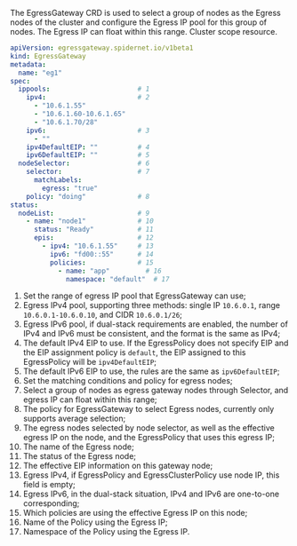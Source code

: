The EgressGateway CRD is used to select a group of nodes as the Egress nodes of the cluster and configure the Egress IP pool for this group of nodes. The Egress IP can float within this range. Cluster scope resource.

```yaml
apiVersion: egressgateway.spidernet.io/v1beta1
kind: EgressGateway
metadata:
  name: "eg1"
spec:
  ippools:                      # 1
    ipv4:                       # 2
      - "10.6.1.55"
      - "10.6.1.60-10.6.1.65"
      - "10.6.1.70/28"
    ipv6:                       # 3
      - ""
    ipv4DefaultEIP: ""          # 4
    ipv6DefaultEIP: ""          # 5
  nodeSelector:                 # 6
    selector:                   # 7
      matchLabels:
        egress: "true"
    policy: "doing"             # 8
status:                         
  nodeList:                     # 9
    - name: "node1"             # 10
      status: "Ready"           # 11
      epis:                     # 12
        - ipv4: "10.6.1.55"     # 13
          ipv6: "fd00::55"      # 14
          policies:             # 15
            - name: "app"         # 16
              namespace: "default"  # 17
```

1. Set the range of egress IP pool that EgressGateway can use;
2. Egress IPv4 pool, supporting three methods: single IP `10.6.0.1`, range `10.6.0.1-10.6.0.10`, and CIDR `10.6.0.1/26`;
3. Egress IPv6 pool, if dual-stack requirements are enabled, the number of IPv4 and IPv6 must be consistent, and the format is the same as IPv4;
4. The default IPv4 EIP to use. If the EgressPolicy does not specify EIP and the EIP assignment policy is `default`, the EIP assigned to this EgressPolicy will be `ipv4DefaultEIP`;
5. The default IPv6 EIP to use, the rules are the same as `ipv6DefaultEIP`;
6. Set the matching conditions and policy for egress nodes;
7. Select a group of nodes as egress gateway nodes through Selector, and egress IP can float within this range;
8. The policy for EgressGateway to select Egress nodes, currently only supports average selection;
9. The egress nodes selected by node selector, as well as the effective egress IP on the node, and the EgressPolicy that uses this egress IP;
10. The name of the Egress node;
11. The status of the Egress node;
12. The effective EIP information on this gateway node;
13. Egress IPv4, if EgressPolicy and EgressClusterPolicy use node IP, this field is empty;
14. Egress IPv6, in the dual-stack situation, IPv4 and IPv6 are one-to-one corresponding;
15. Which policies are using the effective Egress IP on this node;
16. Name of the Policy using the Egress IP;
17. Namespace of the Policy using the Egress IP.